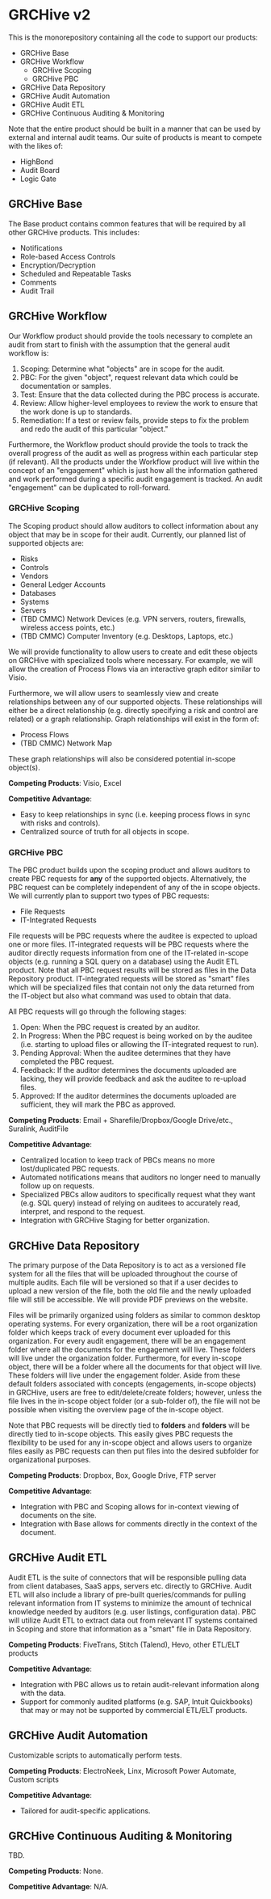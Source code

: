 # GRCHive v2

This is the monorepository containing all the code to support our products:

* GRCHive Base
* GRCHive Workflow
    * GRCHive Scoping
    * GRCHive PBC
* GRCHive Data Repository
* GRCHive Audit Automation
* GRCHive Audit ETL
* GRCHive Continuous Auditing & Monitoring

Note that the entire product should be built in a manner that can be used by external and internal audit teams.
Our suite of products is meant to compete with the likes of:

* HighBond
* Audit Board
* Logic Gate

## GRCHive Base

The Base product contains common features that will be required by all other GRCHive products.
This includes:

* Notifications
* Role-based Access Controls
* Encryption/Decryption
* Scheduled and Repeatable Tasks
* Comments
* Audit Trail

## GRCHive Workflow

Our Workflow product should provide the tools necessary to complete an audit from start to finish with the assumption that the general audit workflow is:

1. Scoping: Determine what "objects" are in scope for the audit.
1. PBC: For the given "object", request relevant data which could be documentation or samples.
1. Test: Ensure that the data collected during the PBC process is accurate.
1. Review: Allow higher-level employees to review the work to ensure that the work done is up to standards.
1. Remediation: If a test or review fails, provide steps to fix the problem and redo the audit of this particular "object."

Furthermore, the Workflow product should provide the tools to track the overall progress of the audit as well as progress within each particular step (if relevant).
All the products under the Workflow product will live within the concept of an "engagement" which is just how all the information gathered and work performed during a specific audit engagement is tracked.
An audit "engagement" can be duplicated to roll-forward.

### GRCHive Scoping

The Scoping product should allow auditors to collect information about any object that may be in scope for their audit.
Currently, our planned list of supported objects are:

* Risks
* Controls
* Vendors
* General Ledger Accounts
* Databases
* Systems
* Servers
* (TBD CMMC) Network Devices (e.g. VPN servers, routers, firewalls, wireless access points, etc.)
* (TBD CMMC) Computer Inventory (e.g. Desktops, Laptops, etc.)

We will provide functionality to allow users to create and edit these objects on GRCHive with specialized tools where necessary.
For example, we will allow the creation of Process Flows via an interactive graph editor similar to Visio.

Furthermore, we will allow users to seamlessly view and create relationships between any of our supported objects.
These relationships will either be a direct relationship (e.g. directly specifying a risk and control are related) or a graph relationship.
Graph relationships will exist in the form of:

* Process Flows
* (TBD CMMC) Network Map

These graph relationships will also be considered potential in-scope object(s).

**Competing Products**: Visio, Excel

**Competitive Advantage**: 

* Easy to keep relationships in sync (i.e. keeping process flows in sync with risks and controls).
* Centralized source of truth for all objects in scope.

### GRCHive PBC

The PBC product builds upon the scoping product and allows auditors to create PBC requests for **any** of the supported objects.
Alternatively, the PBC request can be completely independent of any of the in scope objects.
We will currently plan to support two types of PBC requests:

* File Requests
* IT-Integrated Requests

File requests will be PBC requests where the auditee is expected to upload one or more files.
IT-integrated requests will be PBC requests where the auditor directly requests information from one of the IT-related in-scope objects (e.g. running a SQL query on a database) using the Audit ETL product.
Note that all PBC request results will be stored as files in the Data Repository product.
IT-integrated requests will be stored as "smart" files which will be specialized files that contain not only the data returned from the IT-object but also what command was used to obtain that data.

All PBC requests will go through the following stages:

1. Open: When the PBC request is created by an auditor.
1. In Progress: When the PBC request is being worked on by the auditee (i.e. starting to upload files or allowing the IT-integrated request to run).
1. Pending Approval: When the auditee determines that they have completed the PBC request.
1. Feedback: If the auditor determines the documents uploaded are lacking, they will provide feedback and ask the auditee to re-upload files.
1. Approved: If the auditor determines the documents uploaded are sufficient, they will mark the PBC as approved.

**Competing Products**: Email + Sharefile/Dropbox/Google Drive/etc., Suralink, AuditFile

**Competitive Advantage**:

* Centralized location to keep track of PBCs means no more lost/duplicated PBC requests.
* Automated notifications means that auditors no longer need to manually follow up on requests.
* Specialized PBCs allow auditors to specifically request what they want (e.g. SQL query) instead of relying on auditees to accurately read, interpret, and respond to the request.
* Integration with GRCHive Staging for better organization.

## GRCHive Data Repository

The primary purpose of the Data Repository is to act as a versioned file system for all the files that will be uploaded throughout the course of multiple audits.
Each file will be versioned so that if a user decides to upload a new version of the file, both the old file and the newly uploaded file will still be accessible.
We will provide PDF previews on the website.

Files will be primarily organized using folders as similar to common desktop operating systems.
For every organization, there will be a root organization folder which keeps track of every document ever uploaded for this organization.
For every audit engagement, there will be an engagement folder where all the documents for the engagement will live.
These folders will live under the organization folder.
Furthermore, for every in-scope object, there will be a folder where all the documents for that object will live.
These folders will live under the engagement folder.
Aside from these default folders associated with concepts (engagements, in-scope objects) in GRCHive, users are free to edit/delete/create folders; however, unless the file lives in the in-scope object folder (or a sub-folder of), the file will not be possible when visiting the overview page of the in-scope object.

Note that PBC requests will be directly tied to **folders** and **folders** will be directly tied to in-scope objects.
This easily gives PBC requests the flexibility to be used for any in-scope object and allows users to organize files easily as PBC requests can then put files into the desired subfolder for organizational purposes.

**Competing Products**: Dropbox, Box, Google Drive, FTP server

**Competitive Advantage**:

* Integration with PBC and Scoping allows for in-context viewing of documents on the site.
* Integration with Base allows for comments directly in the context of the document.

## GRCHive Audit ETL

Audit ETL is the suite of connectors that will be responsible pulling data from client databases, SaaS apps, servers etc. directly to GRCHive.
Audit ETL will also include a library of pre-built queries/commands for pulling relevant information from IT systems to minimize the amount of technical knowledge needed by auditors (e.g. user listings, configuration data).
PBC will utilize Audit ETL to extract data out from relevant IT systems contained in Scoping and store that information as a "smart" file in Data Repository.

**Competing Products**: FiveTrans, Stitch (Talend), Hevo, other ETL/ELT products

**Competitive Advantage**:

* Integration with PBC allows us to retain audit-relevant information along with the data.
* Support for commonly audited platforms (e.g. SAP, Intuit Quickbooks) that may or may not be supported by commercial ETL/ELT products.

## GRCHive Audit Automation

Customizable scripts to automatically perform tests.

**Competing Products**:  ElectroNeek, Linx, Microsoft Power Automate, Custom scripts

**Competitive Advantage**:

* Tailored for audit-specific applications.

## GRCHive Continuous Auditing & Monitoring

TBD.

**Competing Products**: None.

**Competitive Advantage**: N/A.
